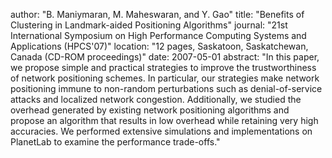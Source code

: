 author: "B. Maniymaran, M. Maheswaran, and Y. Gao"
title: "Benefits of Clustering in Landmark-aided Positioning Algorithms"
journal: "21st International Symposium on High Performance Computing Systems and Applications (HPCS'07)"
location: "12 pages, Saskatoon, Saskatchewan, Canada (CD-ROM proceedings)"
date: 2007-05-01
abstract: "In this paper, we propose simple and practical strategies to improve the trustworthiness of network positioning schemes. In particular, our strategies make network positioning immune to non-random perturbations such as denial-of-service attacks and localized network congestion. Additionally, we studied the overhead generated by existing network positioning algorithms and propose an algorithm that results in low overhead while retaining very high accuracies. We performed extensive simulations and implementations on PlanetLab to examine the performance trade-offs."